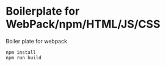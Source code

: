 # Boilerplate for WebPack/npm/HTML/JS/CSS

Boiler plate for webpack

```
npm install
npm run build
```